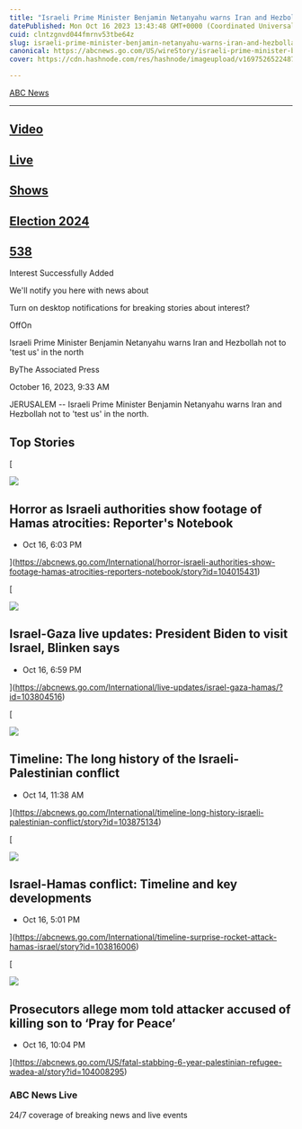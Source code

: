 ```yaml
---
title: "Israeli Prime Minister Benjamin Netanyahu warns Iran and Hezbollah not to 'test us' in the north"
datePublished: Mon Oct 16 2023 13:43:48 GMT+0000 (Coordinated Universal Time)
cuid: clntzgnvd044fmrnv53tbe64z
slug: israeli-prime-minister-benjamin-netanyahu-warns-iran-and-hezbollah-not-to-test-us-in-the-north-1
canonical: https://abcnews.go.com/US/wireStory/israeli-prime-minister-benjamin-netanyahu-warns-iran-hezbollah-104009844
cover: https://cdn.hashnode.com/res/hashnode/imageupload/v1697526522487/3233914f-8d9b-4339-afa1-3bd486ac4256.jpeg

---
```


[ABC News](https://abcnews.go.com/)


---------------------------------------

[](https://abcnews.go.com/Video)

[Video](https://abcnews.go.com/Video)
-------------------------------------

[](https://abcnews.go.com/Live)

[Live](https://abcnews.go.com/Live)
-----------------------------------

[](https://abcnews.go.com/US/wireStory/israeli-prime-minister-benjamin-netanyahu-warns-iran-hezbollah-104009844#)

[Shows](https://abcnews.go.com/US/wireStory/israeli-prime-minister-benjamin-netanyahu-warns-iran-hezbollah-104009844#)
----------------------------------------------------------------------------------------------------------------------

[](https://abcnews.go.com/elections)

[Election 2024](https://abcnews.go.com/elections)
-------------------------------------------------

[](https://abcnews.go.com/538)

[538](https://abcnews.go.com/538)
---------------------------------

[](https://abcnews.go.com/US/wireStory/israeli-prime-minister-benjamin-netanyahu-warns-iran-hezbollah-104009844#)

Interest Successfully Added

We'll notify you here with news about

Turn on desktop notifications for breaking stories about interest?

OffOn

Israeli Prime Minister Benjamin Netanyahu warns Iran and Hezbollah not to 'test us' in the north

ByThe Associated Press

October 16, 2023, 9:33 AM

JERUSALEM -- Israeli Prime Minister Benjamin Netanyahu warns Iran and Hezbollah not to 'test us' in the north.

Top Stories
-----------

[

![](https://cdn.hashnode.com/res/hashnode/imageupload/v1697526521824/0f683567-ce33-49f1-9168-a4f005a524ab.jpeg)

Horror as Israeli authorities show footage of Hamas atrocities: Reporter's Notebook
-----------------------------------------------------------------------------------

*   Oct 16, 6:03 PM
    





](https://abcnews.go.com/International/horror-israeli-authorities-show-footage-hamas-atrocities-reporters-notebook/story?id=104015431)

[

![](https://cdn.hashnode.com/res/hashnode/imageupload/v1697526521948/6e8d65ff-f572-483c-a0e5-2274d7e54c9e.jpeg)

Israel-Gaza live updates: President Biden to visit Israel, Blinken says
-----------------------------------------------------------------------

*   Oct 16, 6:59 PM
    





](https://abcnews.go.com/International/live-updates/israel-gaza-hamas/?id=103804516)

[

![](https://cdn.hashnode.com/res/hashnode/imageupload/v1697526522060/eee128e7-871b-4c84-8b69-3801bf84045d.jpeg)

Timeline: The long history of the Israeli-Palestinian conflict
--------------------------------------------------------------

*   Oct 14, 11:38 AM
    





](https://abcnews.go.com/International/timeline-long-history-israeli-palestinian-conflict/story?id=103875134)

[

![](https://cdn.hashnode.com/res/hashnode/imageupload/v1697526522199/71b8646b-9dd0-48c1-a84c-e8151511985c.jpeg)

Israel-Hamas conflict: Timeline and key developments
----------------------------------------------------

*   Oct 16, 5:01 PM
    





](https://abcnews.go.com/International/timeline-surprise-rocket-attack-hamas-israel/story?id=103816006)

[

![](https://cdn.hashnode.com/res/hashnode/imageupload/v1697526522332/3fad0011-1882-4a31-ba59-321fb7310509.jpeg)

Prosecutors allege mom told attacker accused of killing son to ‘Pray for Peace’
-------------------------------------------------------------------------------

*   Oct 16, 10:04 PM
    





](https://abcnews.go.com/US/fatal-stabbing-6-year-palestinian-refugee-wadea-al/story?id=104008295)

### ABC News Live

24/7 coverage of breaking news and live events
